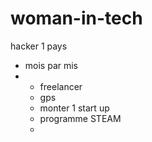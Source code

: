 # woman-in-tech
hacker 1 pays
- mois par mis
- - freelancer
  - gps
  - monter 1 start up
  - programme STEAM
  - 
